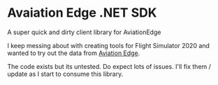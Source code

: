 # Avaiation Edge .NET SDK
A super quick and dirty client library for AviationEdge 

I keep messing about with creating tools for Flight Simulator 2020 and wanted to try out the data from [Aviation Edge](https://aviation-edge.com/).

The code exists but its untested. Do expect lots of issues. I'll fix them / update as I start to consume this library.
